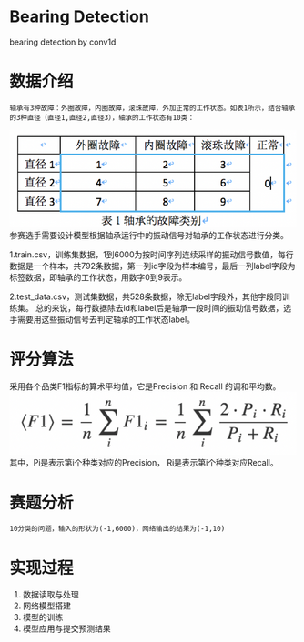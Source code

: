 # Bearing Detection
 bearing detection by conv1d
# 数据介绍
    轴承有3种故障：外圈故障，内圈故障，滚珠故障，外加正常的工作状态。如表1所示，结合轴承的3种直径（直径1,直径2,直径3），轴承的工作状态有10类：
![image](https://github.com/DJdongbudong/Bearing-Detection/blob/master/resource/1.png)
参赛选手需要设计模型根据轴承运行中的振动信号对轴承的工作状态进行分类。

1.train.csv，训练集数据，1到6000为按时间序列连续采样的振动信号数值，每行数据是一个样本，共792条数据，第一列id字段为样本编号，最后一列label字段为标签数据，即轴承的工作状态，用数字0到9表示。

2.test_data.csv，测试集数据，共528条数据，除无label字段外，其他字段同训练集。 总的来说，每行数据除去id和label后是轴承一段时间的振动信号数据，选手需要用这些振动信号去判定轴承的工作状态label。
# 评分算法
采用各个品类F1指标的算术平均值，它是Precision 和 Recall 的调和平均数。
![image](https://github.com/DJdongbudong/Bearing-Detection/blob/master/resource/2.png)
其中，Pi是表示第i个种类对应的Precision， Ri是表示第i个种类对应Recall。

# 赛题分析
    10分类的问题，输入的形状为(-1,6000)，网络输出的结果为(-1,10)

# 实现过程
1. 数据读取与处理
2. 网络模型搭建
3. 模型的训练
4. 模型应用与提交预测结果
